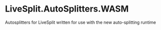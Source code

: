 # LiveSplit.AutoSplitters.WASM
 Autosplitters for LiveSplit written for use with the new auto-splitting runtime

